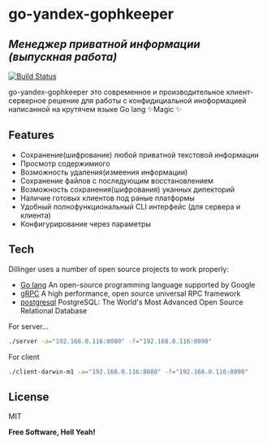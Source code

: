 # go-yandex-gophkeeper
## _Менеджер приватной информации (выпускная работа)_

[![Build Status](https://travis-ci.org/joemccann/dillinger.svg?branch=master)](https://github.com/closable/go-yandex-gophkeeper)

go-yandex-gophkeeper это современное и производительное клиент-серверное решение для работы с конфидициальной иноформацией написанной на крутячем языке Go lang ✨Magic ✨

## Features

- Сохранение(шифрование) любой приватной текстовой информации
- Просмотр содержимиого
- Возможность удаления(измеения информации)
- Сохранение файлов с последующим восстановлением
- Возможность сохранения(шифрования) уканных дипекторий
- Наличие готовых клиентов под раные платформы
- Удобный полнофункциональный CLI интерфейс (для сервера и клиента)
- Конфигурирование через параметры


## Tech

Dillinger uses a number of open source projects to work properly:
- [Go lang](https://go.dev/) An open-source programming language supported by Google
- [gRPC](https://grpc.io/) A high performance, open source universal RPC framework
- [postgresql](https://www.postgresql.org/) PostgreSQL: The World's Most Advanced Open Source Relational Database

For server...

```sh
./server -a="192.168.0.116:8080" -f="192.168.0.116:8090"
```

For client
```sh
./client-darwin-m1 -a="192.168.0.116:8080" -f="192.168.0.116:8090"
```


## License

MIT

**Free Software, Hell Yeah!**

